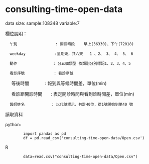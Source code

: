 # consulting-time-open-data

data size:
          sample:108348
          variable:7
          
欄位說明：

      午別                 : 兩個時段    早上(36330)、下午(72018)

      weekday             :星期幾，共六天   1 、2、 3、 4、 5、 6
      
      動作                : 分五個類型 依類別分別標記1、2、3、4、5
			
      看診序號             : 看診序號
      
      等後時間             : 報到與等候時間差，單位(min)
      
      看診距開診時間       : 表定開診時間與看到診時間差，單位(min)
      
      醫師姓名            : 以代號標示，共計40位，從1號開始到第40 號

讀取資料

python:

            import pandas as pd
            df = pd.read_csv('consulting-time-open-data/Open.csv')
R

            data=read.csv("consulting-time-open-data/Open.csv")
